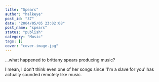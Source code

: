 ```yaml
---
title: "Spears"
author: "halkeye"
post_id: "37"
date: "2004/05/05 23:02:08"
post_name: "spears"
status: "publish"
category: "Music"
tags: []
cover: "cover-image.jpg"
---
```


...what happened to brittany spears producing music?

I mean, I don't think even one of her songs since 'I'm a slave for you' has actually sounded remotely like music.